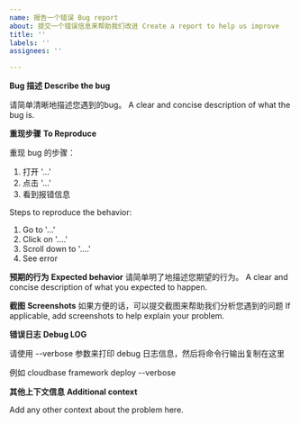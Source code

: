```yaml
---
name: 报告一个错误 Bug report
about: 提交一个错误信息来帮助我们改进 Create a report to help us improve
title: ''
labels: ''
assignees: ''

---
```


**Bug 描述**
**Describe the bug**

请简单清晰地描述您遇到的bug。
A clear and concise description of what the bug is.

**重现步骤**
**To Reproduce**

重现 bug 的步骤：
1. 打开 '...'
2. 点击 '...'
3. 看到报错信息

Steps to reproduce the behavior:
1. Go to '...'
2. Click on '....'
3. Scroll down to '....'
4. See error

**预期的行为**
**Expected behavior**
请简单明了地描述您期望的行为。
A clear and concise description of what you expected to happen.

**截图**
**Screenshots**
如果方便的话，可以提交截图来帮助我们分析您遇到的问题
If applicable, add screenshots to help explain your problem.

**错误日志**
**Debug LOG**

请使用 --verbose 参数来打印 debug 日志信息，然后将命令行输出复制在这里

例如 cloudbase framework deploy --verbose

**其他上下文信息**
**Additional context**

Add any other context about the problem here.
